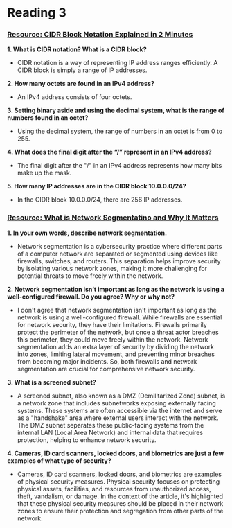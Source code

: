 # Reading 3

### [Resource: CIDR Block Notation Explained in 2 Minutes](https://medium.com/@acropoiesis/cidr-block-notation-explained-in-2-minutes-1010ec0dbc15)

**1. What is CIDR notation? What is a CIDR block?**
- CIDR notation is a way of representing IP address ranges efficiently. A CIDR block is simply a range of IP addresses.

**2. How many octets are found in an IPv4 address?**
- An IPv4 address consists of four octets.

**3. Setting binary aside and using the decimal system, what is the range of numbers found in an octet?**
- Using the decimal system, the range of numbers in an octet is from 0 to 255.

**4. What does the final digit after the “/” represent in an IPv4 address?**
- The final digit after the "/" in an IPv4 address represents how many bits make up the mask.

**5. How many IP addresses are in the CIDR block 10.0.0.0/24?**
- In the CIDR block 10.0.0.0/24, there are 256 IP addresses.


### [Resource: What is Network Segmentatino and Why It Matters](https://www.comptia.org/blog/security-awareness-training-network-segmentation)

**1. In your own words, describe network segmentation.**
- Network segmentation is a cybersecurity practice where different parts of a computer network are separated or segmented using devices like firewalls, switches, and routers. This separation helps improve security by isolating various network zones, making it more challenging for potential threats to move freely within the network.

**2. Network segmentation isn’t important as long as the network is using a well-configured firewall. Do you agree? Why or why not?**
- I don't agree that network segmentation isn't important as long as the network is using a well-configured firewall. While firewalls are essential for network security, they have their limitations. Firewalls primarily protect the perimeter of the network, but once a threat actor breaches this perimeter, they could move freely within the network. Network segmentation adds an extra layer of security by dividing the network into zones, limiting lateral movement, and preventing minor breaches from becoming major incidents. So, both firewalls and network segmentation are crucial for comprehensive network security.

**3. What is a screened subnet?**
- A screened subnet, also known as a DMZ (Demilitarized Zone) subnet, is a network zone that includes subnetworks exposing externally facing systems. These systems are often accessible via the internet and serve as a "handshake" area where external users interact with the network. The DMZ subnet separates these public-facing systems from the internal LAN (Local Area Network) and internal data that requires protection, helping to enhance network security.

**4. Cameras, ID card scanners, locked doors, and biometrics are just a few examples of what type of security?**
- Cameras, ID card scanners, locked doors, and biometrics are examples of physical security measures. Physical security focuses on protecting physical assets, facilities, and resources from unauthorized access, theft, vandalism, or damage. In the context of the article, it's highlighted that these physical security measures should be placed in their network zones to ensure their protection and segregation from other parts of the network.